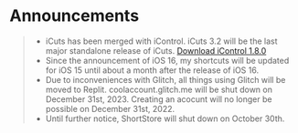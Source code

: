# Announcements

> - iCuts has been merged with iControl. iCuts 3.2 will be the last major standalone release of iCuts. [Download iControl 1.8.0](https://routinehub.co/download/34852/)
> - Since the announcement of iOS 16, my shortcuts will be updated for iOS 15 until about a month after the release of iOS 16.
> - Due to inconveniences with Glitch, all things using Glitch will be moved to Replit. coolaccount.glitch.me will be shut down on December 31st, 2023. Creating an acocunt will no longer be possible on December 31st, 2022.
> - Until further notice, ShortStore will shut down on October 30th.
